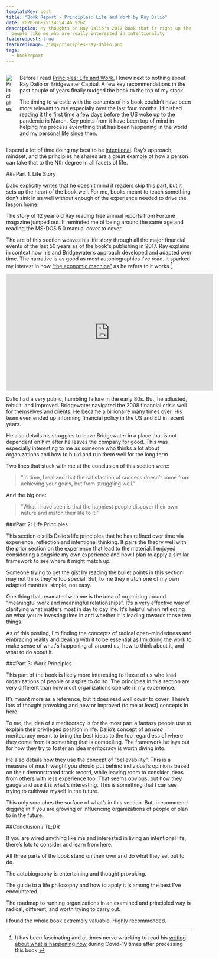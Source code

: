 ```yaml
---
templateKey: post
title: "Book Report - Principles: Life and Work by Ray Dalio"
date: 2020-06-25T14:54:46.926Z
description: My thoughts on Ray Dalio's 2017 book that is right up the alley of
  people like me who are really interested in intentionality
featuredpost: true
featuredimage: /img/principles-ray-dalio.png
tags:
  - bookreport
---
```

<div class="columns">
<div class="column is-3">

![Principles](/img/principles-ray-dalio.png)

</div>
<div class="column is-9">


Before I read <a href="https://bookshop.org/a/2938/9781501124020">Principles: Life and Work</a>, I knew next to nothing about Ray Dalio or Bridgewater Capital. A few key recommendations in the past couple of years finally nudged the book to the top of my stack. 

The timing to wrestle with the contents of his book couldn’t have been more relevant to me especially over the last four months. I finished reading it the first time a few days before the US woke up to the pandemic in March. Key points from it have been top of mind in helping me process everything that has been happening in the world and my personal life since then.

</div>
</div>

I spend a lot of time doing my best to be [intentional](/core-values). Ray’s approach, mindset, and the principles he shares are a great example of how a person can take that to the Nth degree in all facets of life.

###Part 1: Life Story

Dalio explicitly writes that he doesn’t mind if readers skip this part, but it sets up the heart of the book well. For me, books meant to teach something don’t sink in as well without enough of the experience needed to drive the lesson home.

The story of 12 year old Ray reading free annual reports from Fortune magazine jumped out. It reminded me of being around the same age and reading the MS-DOS 5.0 manual cover to cover.

The arc of this section weaves his life story through all the major financial events of the last 50 years as of the book's publishing in 2017. Ray explains in context how his and Bridgewater’s approach developed and adapted over time. The narrative is as good as most autobiographies I've read. It sparked my interest in how [“the economic machine”](https://www.youtube.com/watch?v=PHe0bXAIuk0) as he refers to it works.[^1]

[^1]: It has been fascinating and at times nerve wracking to read his [writing about what is happening now](https://www.linkedin.com/in/raydalio/detail/recent-activity/posts/) during Covid-19 times after processing this book.

<iframe width="560" height="315" src="https://www.youtube.com/embed/PHe0bXAIuk0" frameborder="0" allow="accelerometer; autoplay; encrypted-media; gyroscope; picture-in-picture" allowfullscreen></iframe>

Dalio had a very public, humbling failure in the early 80s. But, he adjusted, rebuilt, and improved. Bridgewater navigated the 2008 financial crisis well for themselves and clients. He became a billionaire many times over. His team even ended up informing financial policy in the US and EU in recent years.

He also details his struggles to leave Bridgewater in a place that is not dependent on him after he leaves the company for good. This was especially interesting to me as someone who thinks a lot about organizations and how to build and run them well for the long term.

Two lines that stuck with me at the conclusion of this section were:

> "In time, I realized that the satisfaction of success doesn’t come from achieving your goals, but from struggling well."

And the big one:

> "What I have seen is that the happiest people discover their own nature and match their life to it."


###Part 2: Life Principles

This section distills Dalio’s life principles that he has refined over time via experience, reflection and intentional thinking. It pairs the theory well with the prior section on the experience that lead to the material. I enjoyed considering alongside my own experience and how I plan to apply a similar framework to see where it might match up.

Someone trying to get the gist by reading the bullet points in this section may not think they’re too special. But, to me they match one of my own adapted mantras: simple, not easy.

One thing that resonated with me is the idea of organizing around “meaningful work and meaningful relationships”. It's a very effective way of clarifying what matters most in day to day life. It's helpful when reflecting on what you’re investing time in and whether it is leading towards those two things.

As of this posting, I'm finding the concepts of radical open-mindedness and embracing reality and dealing with it to be essential as I'm doing the work to make sense of what's happening all around us, how to think about it, and what to do about it.

###Part 3: Work Principles

This part of the book is likely more interesting to those of us who lead organizations of people or aspire to do so. The principles in this section are very different than how most organizations operate in my experience.

It’s meant more as a reference, but it does read well cover to cover. There’s lots of thought provoking and new or improved (to me at least) concepts in here. 

To me, the idea of a meritocracy is for the most part a fantasy people use to explain their privileged position in life. Dalio’s concept of an _idea_ meritocracy meant to bring the best ideas to the top regardless of where they come from is something that is compelling. The framework he lays out for how they try to foster an idea meritocracy is worth diving into.

He also details how they use the concept of “believability”. This is a measure of much weight you should put behind individual’s opinions based on their demonstrated track record, while leaving room to consider ideas from others with less experience too. That seems obvious, but how they gauge and use it is what's interesting. This is something that I can see trying to cultivate myself in the future.

This only scratches the surface of what’s in this section. But, I recommend digging in if you are growing or influencing organizations of people or plan to in the future.

##Conclusion / TL;DR

If you are wired anything like me and interested in living an intentional life, there’s lots to consider and learn from here. 

All three parts of the book stand on their own and do what they set out to do. 

The autobiography is entertaining and thought provoking. 

The guide to a life philosophy and how to apply it is among the best I've encountered. 

The roadmap to running organizations in an examined and principled way is radical, different, and worth trying to carry out.

I found the whole book extremely valuable. Highly recommended.